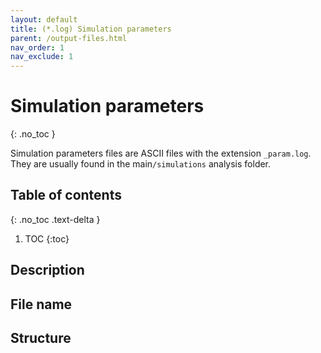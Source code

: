 ```yaml
---
layout: default
title: (*.log) Simulation parameters
parent: /output-files.html
nav_order: 1
nav_exclude: 1
---
```



# Simulation parameters
{: .no_toc }

Simulation parameters files are ASCII files with the extension `_param.log`. They are usually found in the main`/simulations` analysis folder.

## Table of contents
{: .no_toc .text-delta }

1. TOC
{:toc}

## Description

## File name

## Structure
